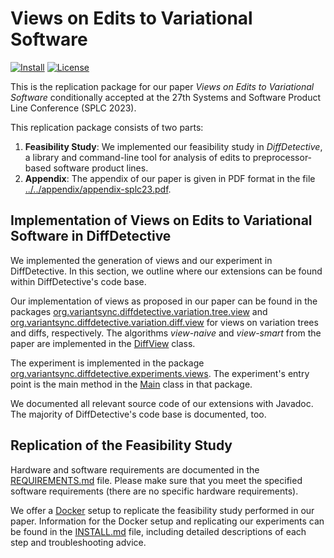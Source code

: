 # Views on Edits to Variational Software

[//]: # (![Maven]&#40;https://github.com/VariantSync/DiffDetective/actions/workflows/maven.yml/badge.svg&#41;)
[//]: # ([![Documentation]&#40;https://img.shields.io/badge/Documentation-Read-purple&#41;][documentation])
[//]: # ([![DOI]&#40;https://zenodo.org/badge/DOI/10.5281/zenodo.7110095.svg&#41;]&#40;https://doi.org/10.5281/zenodo.7110095&#41;)
[![Install](https://img.shields.io/badge/Install-Instructions-blue)](INSTALL.md)
[![License](https://img.shields.io/badge/License-GNU%20LGPLv3-blue)](../../LICENSE.LGPL3)

This is the replication package for our paper _Views on Edits to Variational Software_ conditionally accepted at the 27th Systems and Software Product Line Conference (SPLC 2023).

This replication package consists of two parts:

1. **Feasibility Study**: We implemented our feasibility study in _DiffDetective_, a library and command-line tool for analysis of edits to preprocessor-based software product lines.
2. **Appendix**: The appendix of our paper is given in PDF format in the file [../../appendix/appendix-splc23.pdf][appendix].

## Implementation of Views on Edits to Variational Software in DiffDetective

We implemented the generation of views and our experiment in DiffDetective.
In this section, we outline where our extensions can be found within DiffDetective's code base.

Our implementation of views as proposed in our paper can be found in the packages [org.variantsync.diffdetective.variation.tree.view](../../src/main/java/org/variantsync/diffdetective/variation/tree/view) and [org.variantsync.diffdetective.variation.diff.view](../../src/main/java/org/variantsync/diffdetective/variation/diff/view) for views on variation trees and diffs, respectively.
The algorithms _view-naive_ and _view-smart_ from the paper are implemented in the [DiffView](../../src/main/java/org/variantsync/diffdetective/variation/diff/view/DiffView.java) class.

The experiment is implemented in the package [org.variantsync.diffdetective.experiments.views](../../src/main/java/org/variantsync/diffdetective/experiments/views).
The experiment's entry point is the main method in the [Main](../../src/main/java/org/variantsync/diffdetective/experiments/views/Main.java) class in that package.

We documented all relevant source code of our extensions with Javadoc.
The majority of DiffDetective's code base is documented, too.

## Replication of the Feasibility Study

Hardware and software requirements are documented in the [REQUIREMENTS.md](REQUIREMENTS.md) file.
Please make sure that you meet the specified software requirements (there are no specific hardware requirements).

We offer a [Docker](https://www.docker.com/) setup to replicate the feasibility study performed in our paper.
Information for the Docker setup and replicating our experiments can be found in the [INSTALL.md](INSTALL.md) file, including detailed descriptions of each step and troubleshooting advice.

[appendix]: ../../appendix/appendix-splc23.pdf
